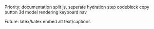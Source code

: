 Priority:
documentation
split js, seperate hydration step
codeblock copy button
3d model rendering
keyboard nav

Future:
latex/katex
embed alt text/captions
